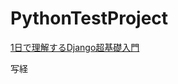 # PythonTestProject

[1日で理解するDjango超基礎入門](https://www.amazon.co.jp/1%E6%97%A5%E3%81%A7%E7%90%86%E8%A7%A3%E3%81%99%E3%82%8BDjango%E8%B6%85%E5%9F%BA%E7%A4%8E%E5%85%A5%E9%96%80-%E6%B7%B5%E4%B8%8A-%E5%96%9C%E5%BC%98-ebook/dp/B071S25M33)

写経
